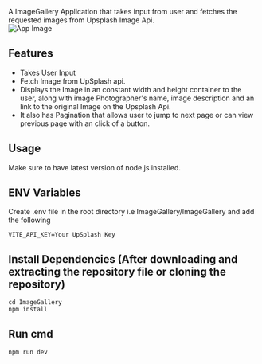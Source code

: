 
A ImageGallery Application that takes input from user and fetches the requested images from Upsplash Image Api.
<br>
 <img src='https://res.cloudinary.com/duj5gdzm9/image/upload/v1695636043/or4ykinqsynqjpzjivkz.png' alt='App Image'>

## Features
- Takes User Input
- Fetch Image from UpSplash api.
- Displays the Image in an constant width and height container to the user, along with image Photographer's name, image description and an link to the original Image on the Upsplash Api.
- It also has Pagination that allows user to jump to next page or can view previous page with an click of a button.

## Usage
  Make sure to have latest version of node.js installed.
  
## ENV Variables
  Create .env file in the root directory i.e ImageGallery/ImageGallery and add the following
   ~~~
   VITE_API_KEY=Your UpSplash Key
   ~~~

## Install Dependencies (After downloading and extracting the repository file or cloning the repository)
  ```
  cd ImageGallery
  npm install
  ```

## Run cmd
```npm run dev```
